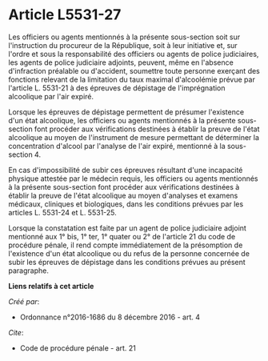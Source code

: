 # Article L5531-27

Les officiers ou agents mentionnés à la présente sous-section soit sur l'instruction du procureur de la République, soit à
leur initiative et, sur l'ordre et sous la responsabilité des officiers ou agents de police judiciaires, les agents de police
judiciaire adjoints, peuvent, même en l'absence d'infraction préalable ou d'accident, soumettre toute personne exerçant des
fonctions relevant de la limitation du taux maximal d'alcoolémie prévue par l'article L. 5531-21 à des épreuves de dépistage
de l'imprégnation alcoolique par l'air expiré.

Lorsque les épreuves de dépistage permettent de présumer l'existence d'un état alcoolique, les officiers ou agents mentionnés
à la présente sous-section font procéder aux vérifications destinées à établir la preuve de l'état alcoolique au moyen de
l'instrument de mesure permettant de déterminer la concentration d'alcool par l'analyse de l'air expiré, mentionné à la sous-
section 4.

En cas d'impossibilité de subir ces épreuves résultant d'une incapacité physique attestée par le médecin requis, les
officiers ou agents mentionnés à la présente sous-section font procéder aux vérifications destinées à établir la preuve de
l'état alcoolique au moyen d'analyses et examens médicaux, cliniques et biologiques, dans les conditions prévues par les
articles L. 5531-24 et L. 5531-25.

Lorsque la constatation est faite par un agent de police judiciaire adjoint mentionné aux 1° bis, 1° ter, 1° quater ou 2° de
l'article 21 du code de procédure pénale, il rend compte immédiatement de la présomption de l'existence d'un état alcoolique
ou du refus de la personne concernée de subir les épreuves de dépistage dans les conditions prévues au présent paragraphe.

**Liens relatifs à cet article**

_Créé par_:

  - Ordonnance n°2016-1686 du 8 décembre 2016 - art. 4

_Cite_:

  - Code de procédure pénale - art. 21
